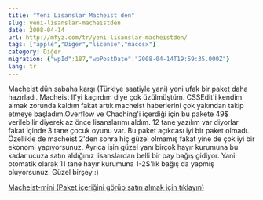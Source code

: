 ```yaml
---
title: "Yeni Lisanslar Macheist'den"
slug: yeni-lisanslar-macheistden
date: 2008-04-14
url: http://mfyz.com/tr/yeni-lisanslar-macheistden/
tags: ["apple","Diğer","license","macosx"]
category: Diğer
migration: {"wpId":187,"wpPostDate":"2008-04-14T19:59:35.000Z"}
lang: tr
---
```


Macheist dün sabaha karşı (Türkiye saatiyle yani) yeni ufak bir paket daha hazırladı. Macheist II'yi kaçırdım diye çok üzülmüştüm. CSSEdit'i kendim almak zorunda kaldım fakat artık macheist haberlerini çok yakından takip etmeye başladım.Overflow ve Chaching'i içerdiği için bu pakete 49$ verilebilir diyerek az önce lisanslarımı aldım. 12 tane yazılım var diyorlar fakat içinde 3 tane çocuk oyunu var. Bu paket açıkcası iyi bir paket olmadı. Özellikle de macheist 2'den sonra hiç güzel olmamış fakat yine de çok iyi bir ekonomi yapıyorsunuz. Ayrıca işin güzel yanı birçok hayır kurumuna bu kadar ucuza satın aldığınız lisanslardan belli bir pay bağış gidiyor. Yani otomatik olarak 11 tane hayır kurumuna 1-2$'lık bağış da yapmış oluyorsunuz. Güzel birşey :)

[Macheist-mini (Paket içeriğini görüp satın almak için tıklayın)]("https://www.macheist.com/buy/referral/102219")